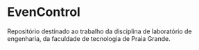 # EvenControl
Repositório destinado ao trabalho da disciplina de laboratório de engenharia, da faculdade de tecnologia de Praia Grande. 
